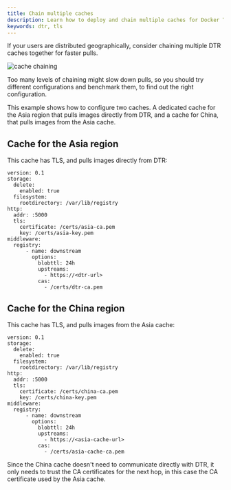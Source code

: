 ```yaml
---
title: Chain multiple caches
description: Learn how to deploy and chain multiple caches for Docker Trusted Registry, to cover multiple regions or offices
keywords: dtr, tls
---
```


If your users are distributed geographically, consider chaining multiple DTR
caches together for faster pulls.

![cache chaining](../../../images/chaining-1.svg)

Too many levels of chaining might slow down pulls, so you should try different
configurations and benchmark them, to find out the right configuration.

This example shows how to configure two caches. A dedicated cache for
the Asia region that pulls images directly from DTR, and a cache for China, that
pulls images from the Asia cache.

## Cache for the Asia region

This cache has TLS, and pulls images directly from DTR:

```
version: 0.1
storage:
  delete:
    enabled: true
  filesystem:
    rootdirectory: /var/lib/registry
http:
  addr: :5000
  tls:
    certificate: /certs/asia-ca.pem
    key: /certs/asia-key.pem
middleware:
  registry:
      - name: downstream
        options:
          blobttl: 24h
          upstreams:
            - https://<dtr-url>
          cas:
            - /certs/dtr-ca.pem
```

## Cache for the China region

This cache has TLS, and pulls images from the Asia cache:

```
version: 0.1
storage:
  delete:
    enabled: true
  filesystem:
    rootdirectory: /var/lib/registry
http:
  addr: :5000
  tls:
    certificate: /certs/china-ca.pem
    key: /certs/china-key.pem
middleware:
  registry:
      - name: downstream
        options:
          blobttl: 24h
          upstreams:
            - https://<asia-cache-url>
          cas:
            - /certs/asia-cache-ca.pem
```

Since the China cache doesn't need to communicate directly with DTR,
it only needs to trust the CA certificates for the next hop, in this case
the CA certificate used by the Asia cache.
